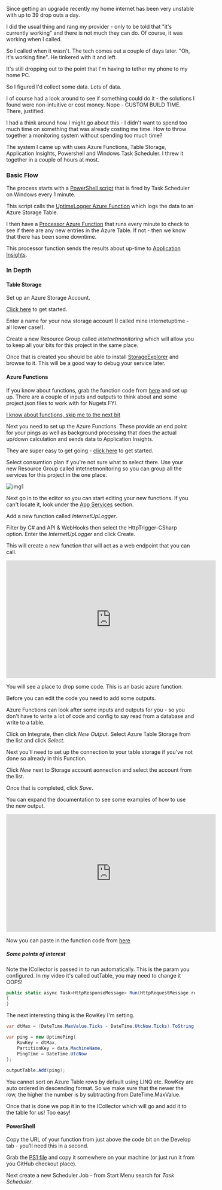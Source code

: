 Since getting an upgrade recently my home internet has been very unstable with up to 39 drop outs a day. 

I did the usual thing and rang my provider - only to be told that "it's currently working" and there is not much they can do. Of course, it was working when I called. 

So I called when it wasn't. The tech comes out a couple of days later. "Oh, it's working fine". He tinkered with it and left. 

It's still dropping out to the point that I'm having to tether my phone to my home PC. 

So I figured I'd collect some data. Lots of data. 

I of course had a look around to see if something could do it - the solutions I found were non-intuitive or cost money. Nope - CUSTOM BUILD TIME. There, justified. 

I had a think around how I might go about this - I didn't want to spend too much time on something that was already costing me time. How to throw together a monitoring system without spending too much time?

The system I came up with uses Azure Functions, Table Storage, Application Insights, Powershell and Windows Task Scheduler. I threw it together in a couple of hours at most. 

### Basic Flow
The process starts with a [PowerShell script](https://github.com/jakkaj/UptimePinger/blob/master/pingsource/pinger.ps1) that is fired by Task Scheduler on Windows every 1 minute. 

This script calls the [UptimeLogger Azure Function](https://github.com/jakkaj/UptimePinger/blob/master/functions/InternetUpLogger/run.csx) which logs the data to an Azure Storage Table. 

I then have a [Processor Azure Function](https://github.com/jakkaj/UptimePinger/blob/master/functions/InternetUpProcessor/run.csx) that runs every minute to check to see if there are any new entries in the Azure Table. If not - then we know that there has been some downtime. 

This processor function sends the results about up-time to [Application Insights](https://azure.microsoft.com/en-au/services/application-insights/). 

### In Depth

#### Table Storage
Set up an Azure Storage Account. 

[Click here](https://ms.portal.azure.com/#create/Microsoft.StorageAccount-ARM) to get started. 

Enter a name for your new storage account (I called mine internetuptime - all lower case!).

Create a new Resource Group called *intetnetmonitoring* which will allow you to keep all your bits for this project in the same place. 

Once that is created you should be able to install [StorageExplorer](http://storageexplorer.com/) and browse to it. This will be a good way to debug your service later. 
 
#### Azure Functions
If you know about functions, grab the function code from [here](https://github.com/jakkaj/UptimePinger/tree/master/functions) and set up up. 
There are a couple of inputs and outputs to think about and some project.json files to work with for Nugets FYI.

<a href="#postfunctions">I know about functions, skip me to the next bit</a>

Next you need to set up the Azure Functions. These provide an end point for your pings as well as background processing that does the actual up/down calculation and sends data to Application Insights. 

They are super easy to get going - [click here](https://ms.portal.azure.com/#create/Microsoft.FunctionApp) to get started. 

Select consumtion plan if you're not sure what to select there. 
Use your new Resource Group called intetnetmonitoring so you can group all the services for this project in the one place. 

![img1](https://cloud.githubusercontent.com/assets/5225782/23111786/30a59d78-f77f-11e6-8376-4ace8e709803.PNG)


Next go in to the editor so you can start editing your new functions. If you can't locate it, look under the [App Services](https://ms.portal.azure.com/#blade/HubsExtension/Resources/resourceType/Microsoft.Web%2Fsites) section. 

Add a new function called *InternetUpLogger*. 

Filter by C# and API & WebHooks then select the HttpTrigger-CSharp option. Enter the *InternetUpLogger* and click Create. 

This will create a new function that will act as a web endpoint that you can call. 

<iframe width="560" height="315" src="https://www.youtube.com/embed/Yn9P7hEWVVE" frameborder="0" allowfullscreen></iframe>

You will see a place to drop some code. This is an basic azure function. 

Before you can edit the code you need to add some outputs. 

Azure Functions can look after some inputs and outputs for you - so you don't have to write a lot of code and config to say read from a database and write to a table. 

Click on Integrate, then click *New Output*. Select Azure Table Storage from the list and click *Select*.

Next you'll need to set up the connection to your table storage if you've not done so already in this Function. 

Click *New* next to Storage account aonnection and select the account from the list. 

Once that is completed, click *Save*. 

You can expand the documentation to see some examples of how to use the new output. 

<iframe width="560" height="315" src="https://www.youtube.com/embed/cjB6Y8BZwJg" frameborder="0" allowfullscreen></iframe>

Now you can paste in the function code from [here](https://github.com/jakkaj/UptimePinger/blob/master/functions/InternetUpLogger/run.csx)

##### Some points of interest

Note the ICollector<UptimePing> is passed in to run automatically. This is the param you configured. In my video it's called outTable, you may need to change it OOPS!

```csharp
public static async Task<HttpResponseMessage> Run(HttpRequestMessage req,ICollector<UptimePing> outputTable, TraceWriter log)
{
}
```
The next interesting thing is the RowKey I'm setting.

```csharp
var dtMax = (DateTime.MaxValue.Ticks - DateTime.UtcNow.Ticks).ToString("d19");

var ping = new UptimePing{
    RowKey = dtMax,
    PartitionKey = data.MachineName,
    PingTime = DateTime.UtcNow
};
    
outputTable.Add(ping);
```

You cannot sort on Azure Table rows by default using LINQ etc. RowKey are auto ordered in descending format. So we make sure that the newer the row, the higher the number is by subtracting from DateTime.MaxValue. 

Once that is done we pop it in to the ICollector which will go and add it to the table for us! Too easy!

<a name="postfunctions"></a>

#### PowerShell
Copy the URL of your function from just above the code bit on the Develop tab - you'll need this in a second. 

Grab the [PS1 file](https://github.com/jakkaj/UptimePinger/blob/master/pingsource/pinger.ps1) and copy it somewhere on your machine (or just run it from you GitHub checkout place).

Next create a new Scheduler Job - from Start Menu search for *Task Scheduler*.
